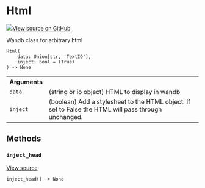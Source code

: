# Html



[![](https://www.tensorflow.org/images/GitHub-Mark-32px.png)View source on GitHub](https://www.github.com/wandb/client/tree/v0.10.30/wandb/sdk/data_types.py#L876-L966)




Wandb class for arbitrary html

<pre><code>Html(
    data: Union[str, 'TextIO'],
    inject: bool = (True)
) -> None</code></pre>





<!-- Tabular view -->
<table>
<tr><th>Arguments</th></tr>

<tr>
<td>
<code>data</code>
</td>
<td>
(string or io object) HTML to display in wandb
</td>
</tr><tr>
<td>
<code>inject</code>
</td>
<td>
(boolean) Add a stylesheet to the HTML object.  If set
to False the HTML will pass through unchanged.
</td>
</tr>
</table>



## Methods

<h3 id="inject_head"><code>inject_head</code></h3>

<a target="_blank" href="https://www.github.com/wandb/client/tree/v0.10.30/wandb/sdk/data_types.py#L918-L933">View source</a>

<pre><code>inject_head() -> None</code></pre>






